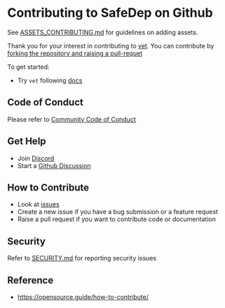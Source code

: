 # Contributing to SafeDep on Github

See [ASSETS_CONTRIBUTING.md](assets/ASSETS_CONTRIBUTING.md) for guidelines on adding assets.

Thank you for your interest in contributing to
[vet](https://github.com/safedep/vet). You can contribute by
[forking the repository and raising a pull-requet](https://docs.github.com/en/pull-requests/collaborating-with-pull-requests/proposing-changes-to-your-work-with-pull-requests/creating-a-pull-request-from-a-fork)

To get started:

- Try `vet` following [docs](https://safedep.io/docs)

## Code of Conduct

Please refer to [Community Code of Conduct](CODE_OF_CONDUCT.md)

## Get Help

- Join [Discord](https://rebrand.ly/safedep-community)
- Start a [Github Discussion](https://github.com/safedep/vet/discussions)

## How to Contribute

- Look at [issues](https://github.com/safedep/vet/issues)
- Create a new issue if you have a bug submission or a feature request
- Raise a pull request if you want to contribute code or documentation

## Security

Refer to [SECURITY.md](SECURITY.md) for reporting security issues

## Reference

- https://opensource.guide/how-to-contribute/
